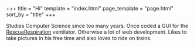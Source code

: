 +++
title = "Hi"
template = "index.html"
page_template = "page.html"
sort_by = "title"
+++

Studies Computer Science since too many years. Once coded a GUI for the [RescueRespiration](https://rescue-respiration.org) ventilator. Otherwise a lot of web development. Likes to take pictures in his free time and also loves to ride on trains.
